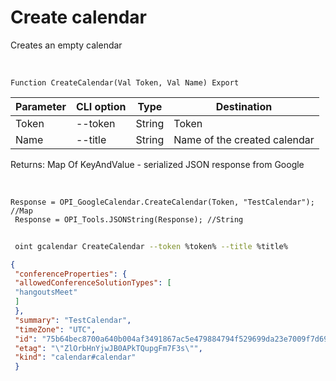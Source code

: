﻿---
sidebar_position: 1
---

# Create calendar
 Creates an empty calendar


<br/>


`Function CreateCalendar(Val Token, Val Name) Export`

 | Parameter | CLI option | Type | Destination |
 |-|-|-|-|
 | Token | --token | String | Token |
 | Name | --title | String | Name of the created calendar |

 
 Returns: Map Of KeyAndValue - serialized JSON response from Google

<br/>




```bsl title="Code example"
Response = OPI_GoogleCalendar.CreateCalendar(Token, "TestCalendar"); //Map
 Response = OPI_Tools.JSONString(Response); //String
```
	


```sh title="CLI command example"
 
 oint gcalendar CreateCalendar --token %token% --title %title%

```

```json title="Result"
{
 "conferenceProperties": {
 "allowedConferenceSolutionTypes": [
 "hangoutsMeet"
 ]
 },
 "summary": "TestCalendar",
 "timeZone": "UTC",
 "id": "75b64bec8700a640b004af3491867ac5e479884794f529699da23e7009f7d691@group.calendar.google.com",
 "etag": "\"ZlOrbHnYjwJB0APkTQupgFm7F3s\"",
 "kind": "calendar#calendar"
 }
```
